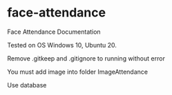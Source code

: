 # face-attendance

Face Attendance Documentation

Tested on OS Windows 10, Ubuntu 20.

Remove .gitkeep and .gitignore to running without error

You must add image into folder ImageAttendance

Use database